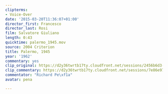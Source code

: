 ```yaml
---
clipterms:
- Voice-Over
date: '2015-03-20T11:36:07+01:00'
director_first: Francesco
director_last: Rosi
film: Salvatore Giuliano
length: 0:43
quicktime: palermo_1945.mov
source: 2004 Criterion
title: Palermo, 1945
year: '1962'
commentary: yes
clip_original: https://d2y36twrtb17ty.cloudfront.net/sessions/2456b6d3-9d9c-498d-b5a0-ae31015d50f0/40966740-47dd-44b7-8db2-ae31015d50f8-802f0080-b3cc-4c9d-84b1-ae31015d6d9c.mp4
clip_commentary: https://d2y36twrtb17ty.cloudfront.net/sessions/7e86e979-4a51-414f-95f0-ae31015d537c/6e436858-0fae-42e8-b7c1-ae31015d5385-a79daf68-bb28-4a7c-b2c3-ae31015d7286.mp4
commentator: "Richard Pe\xf1a"
avatar: pena

---
```

